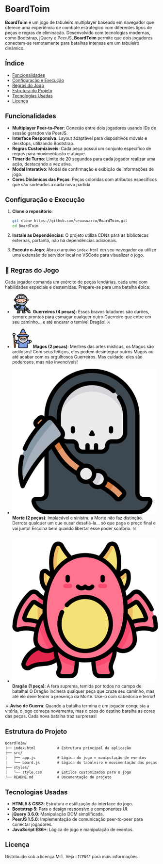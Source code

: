 
# BoardToim

**BoardToim** é um jogo de tabuleiro multiplayer baseado em navegador que oferece uma experiência de combate estratégico com diferentes tipos de peças e regras de eliminação. Desenvolvido com tecnologias modernas, como Bootstrap, jQuery e PeerJS, **BoardToim** permite que dois jogadores conectem-se remotamente para batalhas intensas em um tabuleiro dinâmico.

## Índice

- [Funcionalidades](#funcionalidades)
- [Configuração e Execução](#configuração-e-execução)
- [Regras do Jogo](#regras-do-jogo)
- [Estrutura do Projeto](#estrutura-do-projeto)
- [Tecnologias Usadas](#tecnologias-usadas)
- [Licença](#licença)

## Funcionalidades

- **Multiplayer Peer-to-Peer**: Conexão entre dois jogadores usando IDs de sessão gerados via PeerJS.
- **Interface Responsiva**: Layout adaptável para dispositivos móveis e desktops, utilizando Bootstrap.
- **Regras Customizáveis**: Cada peça possui um conjunto específico de regras para movimentação e ataque.
- **Timer de Turno**: Limite de 20 segundos para cada jogador realizar uma ação, destacando a vez ativa.
- **Modal Interativo**: Modal de confirmação e exibição de informações de jogo.
- **Cores Dinâmicas das Peças**: Peças coloridas com atributos específicos que são sorteados a cada nova partida.

## Configuração e Execução

1. **Clone o repositório**:
   ```bash
   git clone https://github.com/seuusuario/BoardToim.git
   cd BoardToim
   ```

2. **Instale as Dependências**: O projeto utiliza CDNs para as bibliotecas externas, portanto, não há dependências adicionais.

3. **Execute o Jogo**:
   Abra o arquivo `index.html` em seu navegador ou utilize uma extensão de servidor local no VSCode para visualizar o jogo.

## 🏰 Regras do Jogo

Cada jogador comanda um exército de peças lendárias, cada uma com habilidades especiais e destemidas. Prepare-se para uma batalha épica:

- ![Guerreiro](src/assets/c.png) **Guerreiros (4 peças)**: Esses bravos lutadores são durões, sempre prontos para esmagar qualquer outro Guerreiro que entre em seu caminho... e até encarar o temível Dragão! ⚔️

- ![Mago](src/assets/m.png) **Magos (2 peças)**: Mestres das artes místicas, os Magos são ardilosos! Com seus feitiços, eles podem desintegrar outros Magos ou até acabar com os orgulhosos Guerreiros. Mas cuidado: eles são poderosos, mas não invencíveis!

- ![Morte](src/assets/f.png) **Morte (2 peças)**: Implacável e sinistra, a Morte não faz distinção. Derrota qualquer um que ousar desafiá-la... só que paga o preço final e vai junto! Escolha bem quando libertar esse poder sombrio. ☠️

- ![Dragão](src/assets/d.png) **Dragão (1 peça)**: A fera suprema, temida por todos no campo de batalha! O Dragão incinera qualquer peça que cruze seu caminho, mas até ele deve temer a presença da Morte. Use-o com sabedoria e terror!


⚔️ **Aviso de Guerra**: Quando a batalha termina e um jogador conquista a vitória, o jogo começa novamente, mas o caos do destino baralha as cores das peças. Cada nova batalha traz surpresas!


## Estrutura do Projeto

```plaintext
BoardToim/
├── index.html          # Estrutura principal da aplicação
├── src/
│   ├── app.js          # Lógica do jogo e manipulação de eventos
│   └── board.js        # Lógica do tabuleiro e movimentação das peças
├── styles/
│   └── style.css       # Estilos customizados para o jogo
└── README.md           # Documentação do projeto
```

## Tecnologias Usadas

- **HTML5 & CSS3**: Estrutura e estilização da interface do jogo.
- **Bootstrap 5**: Para o design responsivo e componentes UI.
- **jQuery 3.6.0**: Manipulação DOM simplificada.
- **PeerJS 1.5.0**: Implementação de comunicação peer-to-peer para conectar jogadores.
- **JavaScript ES6+**: Lógica de jogo e manipulação de eventos.

## Licença

Distribuído sob a licença MIT. Veja `LICENSE` para mais informações.
